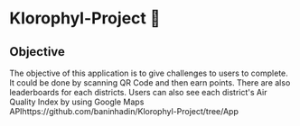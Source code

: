 # Klorophyl-Project 🍃

## Objective
The objective of this application is to give challenges to users to complete. It could be done by scanning QR Code and then earn points. There are also leaderboards for each districts. Users can also see each district's Air Quality Index by using Google Maps APIhttps://github.com/baninhadin/Klorophyl-Project/tree/App

